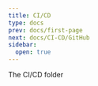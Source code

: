 ```yaml
---
title: CI/CD
type: docs
prev: docs/first-page
next: docs/CI-CD/GitHub
sidebar:
  open: true
---
```


The CI/CD folder
